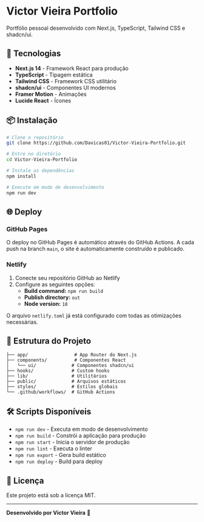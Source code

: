 # Victor Vieira Portfolio

Portfólio pessoal desenvolvido com Next.js, TypeScript, Tailwind CSS e shadcn/ui.

## 🚀 Tecnologias

- **Next.js 14** - Framework React para produção
- **TypeScript** - Tipagem estática
- **Tailwind CSS** - Framework CSS utilitário
- **shadcn/ui** - Componentes UI modernos
- **Framer Motion** - Animações
- **Lucide React** - Ícones

## 📦 Instalação

```bash
# Clone o repositório
git clone https://github.com/Davicas01/Victor-Vieira-Portfolio.git

# Entre no diretório
cd Victor-Vieira-Portfolio

# Instale as dependências
npm install

# Execute em modo de desenvolvimento
npm run dev
```

## 🌐 Deploy

### GitHub Pages

O deploy no GitHub Pages é automático através do GitHub Actions. A cada push na branch `main`, o site é automaticamente construído e publicado.

### Netlify

1. Conecte seu repositório GitHub ao Netlify
2. Configure as seguintes opções:
   - **Build command:** `npm run build`
   - **Publish directory:** `out`
   - **Node version:** `18`

O arquivo `netlify.toml` já está configurado com todas as otimizações necessárias.

## 📁 Estrutura do Projeto

```
├── app/                 # App Router do Next.js
├── components/          # Componentes React
│   └── ui/             # Componentes shadcn/ui
├── hooks/              # Custom hooks
├── lib/                # Utilitários
├── public/             # Arquivos estáticos
├── styles/             # Estilos globais
└── .github/workflows/  # GitHub Actions
```

## 🛠️ Scripts Disponíveis

- `npm run dev` - Executa em modo de desenvolvimento
- `npm run build` - Constrói a aplicação para produção
- `npm run start` - Inicia o servidor de produção
- `npm run lint` - Executa o linter
- `npm run export` - Gera build estático
- `npm run deploy` - Build para deploy

## 📄 Licença

Este projeto está sob a licença MIT.

---

**Desenvolvido por Victor Vieira** 🚀